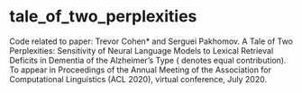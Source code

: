 # tale_of_two_perplexities
Code related to paper: Trevor Cohen* and Serguei Pakhomov. A Tale of Two Perplexities: Sensitivity of Neural Language Models to Lexical Retrieval Deficits in Dementia of the Alzheimer’s Type ( denotes equal contribution). To appear in Proceedings of the Annual Meeting of the Association for Computational Linguistics (ACL 2020), virtual conference, July 2020.

